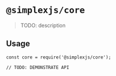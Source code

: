 # `@simplexjs/core`

> TODO: description

## Usage

```
const core = require('@simplexjs/core');

// TODO: DEMONSTRATE API
```
